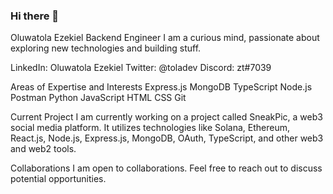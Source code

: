 ### Hi there 👋

<!--
**Olluwatola/Olluwatola** is a ✨ _special_ ✨ repository because its `README.md` (this file) appears on your GitHub profile.

Here are some ideas to get you started:

- 🔭 I’m currently working on ...
- 🌱 I’m currently learning ...
- 👯 I’m looking to collaborate on ...
- 🤔 I’m looking for help with ...
- 💬 Ask me about ...
- 📫 How to reach me: ...
- 😄 Pronouns: ...
- ⚡ Fun fact: ...
-->

Oluwatola Ezekiel
Backend Engineer
I am a curious mind, passionate about exploring new technologies and building stuff.

LinkedIn: Oluwatola Ezekiel
Twitter: @toladev
Discord: zt#7039

Areas of Expertise and Interests
Express.js
MongoDB
TypeScript
Node.js
Postman
Python
JavaScript
HTML
CSS
Git

Current Project
I am currently working on a project called SneakPic, a web3 social media platform. It utilizes technologies like Solana, Ethereum, React.js, Node.js, Express.js, MongoDB, OAuth, TypeScript, and other web3 and web2 tools.

Collaborations
I am open to collaborations. Feel free to reach out to discuss potential opportunities.

